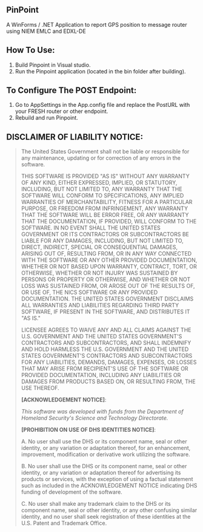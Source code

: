 ﻿## PinPoint

A WinForms / .NET Application to report GPS position to message router using NIEM EMLC and EDXL-DE

## How To Use:

1. Build Pinpoint in Visual studio.
2. Run the Pinpoint application (located in the bin folder after building).

## To Configure The POST Endpoint:

1. Go to AppSettings in the App.config file and replace the PostURL with your FRESH router or other endpoint.
2. Rebuild and run Pinpoint.

## **DISCLAIMER OF LIABILITY NOTICE**:

                      

> The United States Government shall not be liable or responsible for
> any maintenance, updating or for correction of any errors in the
> software. 
>
> THIS SOFTWARE IS PROVIDED "AS IS" WITHOUT ANY WARRANTY OF ANY KIND,
> EITHER EXPRESSED, IMPLIED, OR STATUTORY, INCLUDING, BUT NOT LIMITED
> TO, ANY WARRANTY THAT THE SOFTWARE WILL CONFORM TO SPECIFICATIONS, ANY
> IMPLIED WARRANTIES OF MERCHANTABILITY, FITNESS FOR A PARTICULAR
> PURPOSE, OR FREEDOM FROM INFRINGEMENT, ANY WARRANTY THAT THE SOFTWARE
> WILL BE ERROR FREE, OR ANY WARRANTY THAT THE DOCUMENTATION, IF
> PROVIDED, WILL CONFORM TO THE SOFTWARE.  IN NO EVENT SHALL THE UNITED
> STATES GOVERNMENT OR ITS CONTRACTORS OR SUBCONTRACTORS BE LIABLE FOR
> ANY DAMAGES, INCLUDING, BUT NOT LIMITED TO, DIRECT, INDIRECT, SPECIAL
> OR CONSEQUENTIAL DAMAGES, ARISING OUT OF, RESULTING FROM, OR IN ANY
> WAY CONNECTED WITH THE SOFTWARE OR ANY OTHER PROVIDED DOCUMENTATION,
> WHETHER OR NOT BASED UPON WARRANTY, CONTRACT, TORT, OR OTHERWISE,
> WHETHER OR NOT INJURY WAS SUSTAINED BY PERSONS OR PROPERTY OR
> OTHERWISE, AND WHETHER OR NOT LOSS WAS SUSTAINED FROM, OR AROSE OUT OF
> THE RESULTS OF, OR USE OF, THE NICS SOFTWARE OR ANY PROVIDED
> DOCUMENTATION. THE UNITED STATES GOVERNMENT DISCLAIMS ALL WARRANTIES
> AND LIABILITIES REGARDING THIRD PARTY SOFTWARE, IF PRESENT IN THE
> SOFTWARE, AND DISTRIBUTES IT "AS IS."
>
>            
>
> LICENSEE AGREES TO WAIVE ANY AND ALL CLAIMS AGAINST THE U.S.
> GOVERNMENT AND THE UNITED STATES GOVERNMENT'S CONTRACTORS AND
> SUBCONTRACTORS, AND SHALL INDEMNIFY AND HOLD HARMLESS THE U.S.
> GOVERNMENT AND THE UNITED STATES GOVERNMENT'S CONTRACTORS AND
> SUBCONTRACTORS FOR ANY LIABILITIES, DEMANDS, DAMAGES, EXPENSES, OR
> LOSSES THAT MAY ARISE FROM RECIPIENT'S USE OF THE SOFTWARE OR PROVIDED
> DOCUMENTATION, INCLUDING ANY LIABILITIES OR DAMAGES FROM PRODUCTS
> BASED ON, OR RESULTING FROM, THE USE THEREOF.
>
> **[ACKNOWLEDGEMENT NOTICE]**:
>
> *This software was developed with funds from the Department of
> Homeland Security's Science and Technology Directorate.* 
>
> **[PROHIBITION ON USE OF DHS IDENTITIES NOTICE]**:
>
> A.  No user shall use the DHS or its component name, seal or other
> identity, or any variation or adaptation thereof, for an enhancement,
> improvement, modification or derivative work utilizing the software.
>
> B.  No user shall use the DHS or its component name, seal or other
> identity, or any variation or adaptation thereof for advertising its
> products or services, with the exception of using a factual statement
> such as included in the ACKNOWLEDGEMENT NOTICE indicating DHS funding
> of development of the software.           
>
> C.  No user shall make any trademark claim to the DHS or its component
> name, seal or other identity, or any other confusing similar identity,
> and no user shall seek registration of these identities at the U.S.
> Patent and Trademark Office.